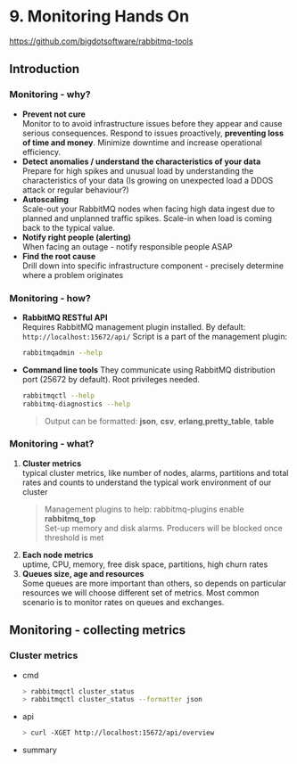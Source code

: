 # 9. Monitoring Hands On
https://github.com/bigdotsoftware/rabbitmq-tools

## Introduction
### Monitoring - why?
* **Prevent not cure**  
Monitor to to avoid infrastructure issues before they appear and cause serious consequences. Respond to
issues proactively, **preventing loss of time and money**. Minimize downtime and increase operational
efficiency.
* **Detect anomalies / understand the characteristics of your data**  
Prepare for high spikes and unusual load by understanding the characteristics of your data (Is growing on
unexpected load a DDOS attack or regular behaviour?)
* **Autoscaling**   
Scale-out your RabbitMQ nodes when facing high data ingest due to planned and unplanned traffic spikes.
Scale-in when load is coming back to the typical value.
* **Notify right people (alerting)**   
When facing an outage - notify responsible people ASAP
* **Find the root cause**   
Drill down into specific infrastructure component - precisely determine where a problem originates

### Monitoring - how?
* **RabbitMQ RESTful API**   
Requires RabbitMQ management plugin installed. By default:
``http://localhost:15672/api/``
Script is a part of the management plugin:
  ```bash
  rabbitmqadmin --help
  ```
* **Command line tools**
They communicate using RabbitMQ distribution port (25672 by default). Root
privileges needed.
  ```bash
  rabbitmqctl --help
  rabbitmq-diagnostics --help
  ```
  > Output can be formatted: **json**, **csv**, **erlang**,**pretty_table**, **table**

### Monitoring - what?
1. **Cluster metrics**   
typical cluster metrics, like number of nodes,
alarms, partitions and total rates and counts to
understand the typical work environment
of our cluster
   > Management plugins to help: rabbitmq-plugins enable **rabbitmq_top**   
   > Set-up memory and disk alarms. Producers will be blocked once threshold is met
2. **Each node metrics**  
uptime, CPU, memory, free disk space,
partitions, high churn rates
3. **Queues size, age and resources**   
Some queues are more important than others, so depends on particular resources we will
choose different set of metrics. Most common scenario is to monitor rates on queues and
exchanges.

## Monitoring - collecting metrics
### Cluster metrics
* cmd
  ```bash
  > rabbitmqctl cluster_status
  > rabbitmqctl cluster_status --formatter json
  ```
* api
  ```bash
  > curl -XGET http://localhost:15672/api/overview
  ```
* summary

